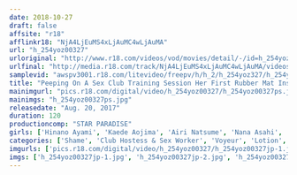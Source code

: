 ```yaml
---
date: 2018-10-27
draft: false
affsite: "r18"
afflinkr18: "NjA4LjEuMS4xLjAuMC4wLjAuMA"
url: "h_254yoz00327"
urloriginal: "http://www.r18.com/videos/vod/movies/detail/-/id=h_254yoz00327"
urlfinal: "http://media.r18.com/track/NjA4LjEuMS4xLjAuMC4wLjAuMA/videos/vod/movies/detail/-/id=h_254yoz00327"
samplevid: "awspv3001.r18.com/litevideo/freepv/h/h_2/h_254yoz327/h_254yoz327_dmb_w.mp4"
title: "Peeping On A Sex Club Training Session Her First Rubber Mat Instructional Course"
mainimgurl: "pics.r18.com/digital/video/h_254yoz00327/h_254yoz00327ps.jpg"
mainimgs: "h_254yoz00327ps.jpg"
releasedate: "Aug. 20, 2017"
duration: 120
productioncomp: "STAR PARADISE"
girls: ['Hinano Ayami', 'Kaede Aojima', 'Airi Natsume', 'Nana Asahi', 'Sae Kamakura']
categories: ['Shame', 'Club Hostess & Sex Worker', 'Voyeur', 'Lotion', 'Hi-Def']
imgurls: ['pics.r18.com/digital/video/h_254yoz00327/h_254yoz00327jp-1.jpg', 'pics.r18.com/digital/video/h_254yoz00327/h_254yoz00327jp-2.jpg', 'pics.r18.com/digital/video/h_254yoz00327/h_254yoz00327jp-3.jpg', 'pics.r18.com/digital/video/h_254yoz00327/h_254yoz00327jp-4.jpg', 'pics.r18.com/digital/video/h_254yoz00327/h_254yoz00327jp-5.jpg', 'pics.r18.com/digital/video/h_254yoz00327/h_254yoz00327jp-6.jpg', 'pics.r18.com/digital/video/h_254yoz00327/h_254yoz00327jp-7.jpg', 'pics.r18.com/digital/video/h_254yoz00327/h_254yoz00327jp-8.jpg', 'pics.r18.com/digital/video/h_254yoz00327/h_254yoz00327jp-9.jpg', 'pics.r18.com/digital/video/h_254yoz00327/h_254yoz00327jp-10.jpg', 'pics.r18.com/digital/video/h_254yoz00327/h_254yoz00327jp-11.jpg', 'pics.r18.com/digital/video/h_254yoz00327/h_254yoz00327jp-12.jpg', 'pics.r18.com/digital/video/h_254yoz00327/h_254yoz00327jp-13.jpg', 'pics.r18.com/digital/video/h_254yoz00327/h_254yoz00327jp-14.jpg', 'pics.r18.com/digital/video/h_254yoz00327/h_254yoz00327jp-15.jpg', 'pics.r18.com/digital/video/h_254yoz00327/h_254yoz00327jp-16.jpg', 'pics.r18.com/digital/video/h_254yoz00327/h_254yoz00327jp-17.jpg', 'pics.r18.com/digital/video/h_254yoz00327/h_254yoz00327jp-18.jpg', 'pics.r18.com/digital/video/h_254yoz00327/h_254yoz00327jp-19.jpg', 'pics.r18.com/digital/video/h_254yoz00327/h_254yoz00327jp-20.jpg']
imgs: ['h_254yoz00327jp-1.jpg', 'h_254yoz00327jp-2.jpg', 'h_254yoz00327jp-3.jpg', 'h_254yoz00327jp-4.jpg', 'h_254yoz00327jp-5.jpg', 'h_254yoz00327jp-6.jpg', 'h_254yoz00327jp-7.jpg', 'h_254yoz00327jp-8.jpg', 'h_254yoz00327jp-9.jpg', 'h_254yoz00327jp-10.jpg', 'h_254yoz00327jp-11.jpg', 'h_254yoz00327jp-12.jpg', 'h_254yoz00327jp-13.jpg', 'h_254yoz00327jp-14.jpg', 'h_254yoz00327jp-15.jpg', 'h_254yoz00327jp-16.jpg', 'h_254yoz00327jp-17.jpg', 'h_254yoz00327jp-18.jpg', 'h_254yoz00327jp-19.jpg', 'h_254yoz00327jp-20.jpg']
---
```

